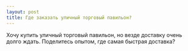```yaml
---
layout: post 
title: Где заказать уличный торговый павильон? 
--- 
```

Хочу купить уличный торговый павильон, но везде доставку очень долго ждать. Поделитесь опытом, где самая быстрая доставка?